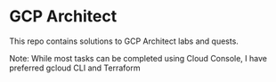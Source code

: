 # GCP Architect
This repo contains solutions to GCP Architect labs and quests.


Note: 
While most tasks can be completed using Cloud Console, I have preferred gcloud CLI and Terraform
